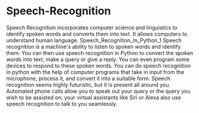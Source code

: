 # Speech-Recognition
Speech Recognition incorporates computer science and linguistics to identify spoken words and converts them into text. It allows computers to understand human language.  Speech_Recognition_In_Python_1  Speech recognition is a machine's ability to listen to spoken words and identify them. You can then use speech recognition in Python to convert the spoken words into text, make a query or give a reply. You can even program some devices to respond to these spoken words. You can do speech recognition in python with the help of computer programs that take in input from the microphone, process it, and convert it into a suitable form.  Speech recognition seems highly futuristic, but it is present all around you. Automated phone calls allow you to speak out your query or the query you wish to be assisted on; your virtual assistants like Siri or Alexa also use speech recognition to talk to you seamlessly.
